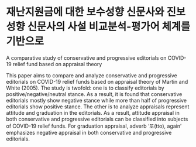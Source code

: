 # 재난지원금에 대한 보수성향 신문사와 진보성향 신문사의 사설 비교분석-평가어 체계를 기반으로

A comparative study of conservative and progressive editorials on COVID-19 relief fund based on appraisal theory   

This paper aims to compare and analyze conservative and progressive editorials on COVID-19 relief funds based on appraisal theory of Martin and White (2005). The study is twofold: one is to classify editorials by positive/negative/neutral stance. As a result, it is found that conservative editorials mostly show negative stance while more than half of progressive editorials show positive stance. The other is to analyze appraisals represent attitude and graduation in the editorials. As a result, attitude appraisal in both conservative and progressive editorials can be classified into subjects of COVID-19 relief funds. For graduation appraisal, adverb ‘또(tto), again’ emphasizes negative appraisal in both conservative and progressive editorials.
